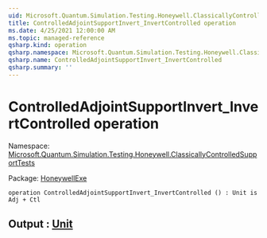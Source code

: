 ```yaml
---
uid: Microsoft.Quantum.Simulation.Testing.Honeywell.ClassicallyControlledSupportTests.ControlledAdjointSupportInvert_InvertControlled
title: ControlledAdjointSupportInvert_InvertControlled operation
ms.date: 4/25/2021 12:00:00 AM
ms.topic: managed-reference
qsharp.kind: operation
qsharp.namespace: Microsoft.Quantum.Simulation.Testing.Honeywell.ClassicallyControlledSupportTests
qsharp.name: ControlledAdjointSupportInvert_InvertControlled
qsharp.summary: ''
---
```


# ControlledAdjointSupportInvert_InvertControlled operation

Namespace: [Microsoft.Quantum.Simulation.Testing.Honeywell.ClassicallyControlledSupportTests](xref:Microsoft.Quantum.Simulation.Testing.Honeywell.ClassicallyControlledSupportTests)

Package: [HoneywellExe](https://nuget.org/packages/HoneywellExe)




```qsharp
operation ControlledAdjointSupportInvert_InvertControlled () : Unit is Adj + Ctl
```


## Output : [Unit](xref:microsoft.quantum.qsharp.valueliterals#unit-literal)

